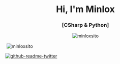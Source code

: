 <h1 align="center">Hi, I'm Minlox</h1>
<h3 align="center">[CSharp & Python]</h3>
<p align="center"> <img src="https://komarev.com/ghpvc/?username=minloxsito&label=Profile%20views&color=6419f0&style=plastic" alt="minloxsito"/></p>

<p>&nbsp;<img align="center" src="https://github-readme-stats.vercel.app/api?username=minloxsito&show_icons=true&locale=es" alt="minloxsito" /></p>

[![github-readme-twitter](https://github-readme-twitter.gazf.vercel.app/api?id=minloxsito)](https://twitter.com/minloxsito)

